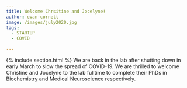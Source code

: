 ```yaml
---
title: Welcome Chrsitine and Jocelyne!
author: evan-cornett
image: /images/july2020.jpg
tags:
  - STARTUP
  - COVID

---
```

{% include section.html %} 
We are back in the lab after shutting down in early March to slow the spread of COVID-19. We are thrilled to welcome Christine and Jocelyne to the lab fulltime to complete their PhDs in Biochemistry and Medical Neuroscience respectively. 

